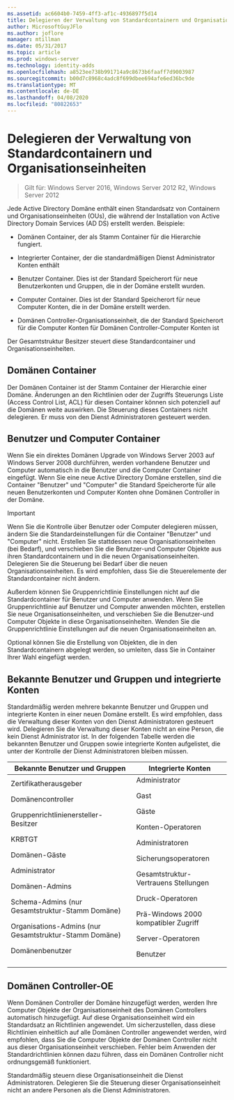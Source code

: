 ```yaml
---
ms.assetid: ac6604b0-7459-4ff3-af1c-4936897f5d14
title: Delegieren der Verwaltung von Standardcontainern und Organisationseinheiten
author: MicrosoftGuyJFlo
ms.author: joflore
manager: mtillman
ms.date: 05/31/2017
ms.topic: article
ms.prod: windows-server
ms.technology: identity-adds
ms.openlocfilehash: a8523ee738b991714a9c8673b6faaff7d9003987
ms.sourcegitcommit: b00d7c8968c4adc8f699dbee694afe6ed36bc9de
ms.translationtype: MT
ms.contentlocale: de-DE
ms.lasthandoff: 04/08/2020
ms.locfileid: "80822653"
---
```

# <a name="delegating-administration-of-default-containers-and-ous"></a>Delegieren der Verwaltung von Standardcontainern und Organisationseinheiten

>Gilt für: Windows Server 2016, Windows Server 2012 R2, Windows Server 2012

Jede Active Directory Domäne enthält einen Standardsatz von Containern und Organisationseinheiten (OUs), die während der Installation von Active Directory Domain Services (AD DS) erstellt werden. Beispiele:  
  
-   Domänen Container, der als Stamm Container für die Hierarchie fungiert.  
  
-   Integrierter Container, der die standardmäßigen Dienst Administrator Konten enthält  
  
-   Benutzer Container. Dies ist der Standard Speicherort für neue Benutzerkonten und Gruppen, die in der Domäne erstellt wurden.  
  
-   Computer Container. Dies ist der Standard Speicherort für neue Computer Konten, die in der Domäne erstellt werden.  
  
-   Domänen Controller-Organisationseinheit, die der Standard Speicherort für die Computer Konten für Domänen Controller-Computer Konten ist  
  
Der Gesamtstruktur Besitzer steuert diese Standardcontainer und Organisationseinheiten.  
  
## <a name="domain-container"></a>Domänen Container  
Der Domänen Container ist der Stamm Container der Hierarchie einer Domäne. Änderungen an den Richtlinien oder der Zugriffs Steuerungs Liste (Access Control List, ACL) für diesen Container können sich potenziell auf die Domänen weite auswirken. Die Steuerung dieses Containers nicht delegieren. Er muss von den Dienst Administratoren gesteuert werden.  
  
## <a name="users-and-computers-containers"></a>Benutzer und Computer Container  
Wenn Sie ein direktes Domänen Upgrade von Windows Server 2003 auf Windows Server 2008 durchführen, werden vorhandene Benutzer und Computer automatisch in die Benutzer und die Computer Container eingefügt. Wenn Sie eine neue Active Directory Domäne erstellen, sind die Container "Benutzer" und "Computer" die Standard Speicherorte für alle neuen Benutzerkonten und Computer Konten ohne Domänen Controller in der Domäne.  
  
> [!IMPORTANT]  
> Wenn Sie die Kontrolle über Benutzer oder Computer delegieren müssen, ändern Sie die Standardeinstellungen für die Container "Benutzer" und "Computer" nicht. Erstellen Sie stattdessen neue Organisationseinheiten (bei Bedarf), und verschieben Sie die Benutzer-und Computer Objekte aus ihren Standardcontainern und in die neuen Organisationseinheiten. Delegieren Sie die Steuerung bei Bedarf über die neuen Organisationseinheiten. Es wird empfohlen, dass Sie die Steuerelemente der Standardcontainer nicht ändern.  
  
Außerdem können Sie Gruppenrichtlinie Einstellungen nicht auf die Standardcontainer für Benutzer und Computer anwenden. Wenn Sie Gruppenrichtlinie auf Benutzer und Computer anwenden möchten, erstellen Sie neue Organisationseinheiten, und verschieben Sie die Benutzer-und Computer Objekte in diese Organisationseinheiten. Wenden Sie die Gruppenrichtlinie Einstellungen auf die neuen Organisationseinheiten an.  
  
Optional können Sie die Erstellung von Objekten, die in den Standardcontainern abgelegt werden, so umleiten, dass Sie in Container Ihrer Wahl eingefügt werden.  
  
## <a name="well-known-users-and-groups-and-built-in-accounts"></a>Bekannte Benutzer und Gruppen und integrierte Konten  
Standardmäßig werden mehrere bekannte Benutzer und Gruppen und integrierte Konten in einer neuen Domäne erstellt. Es wird empfohlen, dass die Verwaltung dieser Konten von den Dienst Administratoren gesteuert wird. Delegieren Sie die Verwaltung dieser Konten nicht an eine Person, die kein Dienst Administrator ist. In der folgenden Tabelle werden die bekannten Benutzer und Gruppen sowie integrierte Konten aufgelistet, die unter der Kontrolle der Dienst Administratoren bleiben müssen.  
  
|Bekannte Benutzer und Gruppen|Integrierte Konten|  
|--------------------------------|----------------------|  
|Zertifikatherausgeber<p>Domänencontroller<p>Gruppenrichtlinienersteller-Besitzer<p>KRBTGT<p>Domänen-Gäste<p>Administrator<p>Domänen-Admins<p>Schema-Admins (nur Gesamtstruktur-Stamm Domäne)<p>Organisations-Admins (nur Gesamtstruktur-Stamm Domäne)<p>Domänenbenutzer|Administrator<p>Gast<p>Gäste<p>Konten-Operatoren<p>Administratoren<p>Sicherungsoperatoren<p>Gesamtstruktur-Vertrauens Stellungen<p>Druck-Operatoren<p>Prä-Windows 2000 kompatibler Zugriff<p>Server-Operatoren<p>Benutzer|  
  
## <a name="domain-controller-ou"></a>Domänen Controller-OE  
Wenn Domänen Controller der Domäne hinzugefügt werden, werden Ihre Computer Objekte der Organisationseinheit des Domänen Controllers automatisch hinzugefügt. Auf diese Organisationseinheit wird ein Standardsatz an Richtlinien angewendet. Um sicherzustellen, dass diese Richtlinien einheitlich auf alle Domänen Controller angewendet werden, wird empfohlen, dass Sie die Computer Objekte der Domänen Controller nicht aus dieser Organisationseinheit verschieben. Fehler beim Anwenden der Standardrichtlinien können dazu führen, dass ein Domänen Controller nicht ordnungsgemäß funktioniert.  
  
Standardmäßig steuern diese Organisationseinheit die Dienst Administratoren. Delegieren Sie die Steuerung dieser Organisationseinheit nicht an andere Personen als die Dienst Administratoren.  
  



